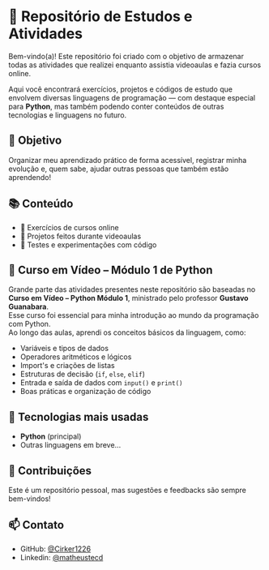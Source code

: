 # 🧠 Repositório de Estudos e Atividades

Bem-vindo(a)! Este repositório foi criado com o objetivo de armazenar todas as atividades que realizei enquanto assistia videoaulas e fazia cursos online.

Aqui você encontrará exercícios, projetos e códigos de estudo que envolvem diversas linguagens de programação — com destaque especial para **Python**, mas também podendo conter conteúdos de outras tecnologias e linguagens no futuro.

## 🎯 Objetivo

Organizar meu aprendizado prático de forma acessível, registrar minha evolução e, quem sabe, ajudar outras pessoas que também estão aprendendo!

## 📚 Conteúdo

- 📌 Exercícios de cursos online
- 📌 Projetos feitos durante videoaulas
- 📌 Testes e experimentações com código

## 🐍 Curso em Vídeo – Módulo 1 de Python

Grande parte das atividades presentes neste repositório são baseadas no **Curso em Vídeo – Python Módulo 1**, ministrado pelo professor **Gustavo Guanabara**.  
Esse curso foi essencial para minha introdução ao mundo da programação com Python.  
Ao longo das aulas, aprendi os conceitos básicos da linguagem, como:

- Variáveis e tipos de dados
- Operadores aritméticos e lógicos
- Import's e criações de listas
- Estruturas de decisão (`if`, `else`, `elif`)
- Entrada e saída de dados com `input()` e `print()`
- Boas práticas e organização de código
  
## 🚀 Tecnologias mais usadas

- **Python** (principal)
- Outras linguagens em breve...

## 🤝 Contribuições

Este é um repositório pessoal, mas sugestões e feedbacks são sempre bem-vindos!

## 📫 Contato

- GitHub: [@Cirker1226](https://github.com/Cirker1226)
- Linkedin: [@matheustecd](https://www.linkedin.com/in/matheustecd/)
